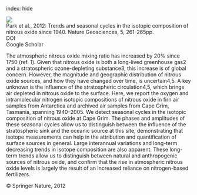index: hide

<div class="Citation">
    <div class="Citation-thumb CitationThumb-linked"  data-href="https://doi.org/10.1038/ngeo1421">
      <img src="https://static.claimspace.cloud/climate-study-static/refs/thumbs/6/Park_et_al_2012-thumb.png" />
    </div>

  <div class="Citation-body">
    <div class="Citation-text">Park et al., 2012: Trends and seasonal cycles in the isotopic composition of nitrous oxide since 1940. <span class="Article-journal">Nature Geosciences, </span><span class="Article-volume">5, </span>261-265pp.</div>
    <div class="Citation-links">
      <div class="CitationLink" data-href="https://doi.org/10.1038/ngeo1421">
        <div class="CitationLink-icon CitationLink-Doi"></div>
        <div class="CitationLink-text">DOI</div>
      </div>
      <div class="CitationLink" data-href="https://scholar.google.com/scholar?q=10.1038/ngeo1421">
        <div class="CitationLink-icon CitationLink-Scholar"></div>
        <div class="CitationLink-text">Google Scholar</div>
      </div>
    </div>
  </div>
</div>

The atmospheric nitrous oxide mixing ratio has increased by 20% since 1750 (ref. 1). Given that nitrous oxide is both a long-lived greenhouse gas2 and a stratospheric ozone-depleting substance3, this increase is of global concern. However, the magnitude and geographic distribution of nitrous oxide sources, and how they have changed over time, is uncertain4,5. A key unknown is the influence of the stratospheric circulation4,5, which brings air depleted in nitrous oxide to the surface. Here, we report the oxygen and intramolecular nitrogen isotopic compositions of nitrous oxide in firn air samples from Antarctica and archived air samples from Cape Grim, Tasmania, spanning 1940–2005. We detect seasonal cycles in the isotopic composition of nitrous oxide at Cape Grim. The phases and amplitudes of these seasonal cycles allow us to distinguish between the influence of the stratospheric sink and the oceanic source at this site, demonstrating that isotope measurements can help in the attribution and quantification of surface sources in general. Large interannual variations and long-term decreasing trends in isotope composition are also apparent. These long-term trends allow us to distinguish between natural and anthropogenic sources of nitrous oxide, and confirm that the rise in atmospheric nitrous oxide levels is largely the result of an increased reliance on nitrogen-based fertilizers.

<div class="Citation-copy">
&copy; Springer Nature, 2012
</div>